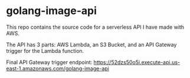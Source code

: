 # golang-image-api

This repo contains the source code for a serverless API I have made with AWS.

The API has 3 parts: AWS Lambda, an S3 Bucket, and an API Gateway trigger for the Lambda function.

Final API Gateway trigger endpoint: https://52dzs50o5i.execute-api.us-east-1.amazonaws.com/golang-image-api
